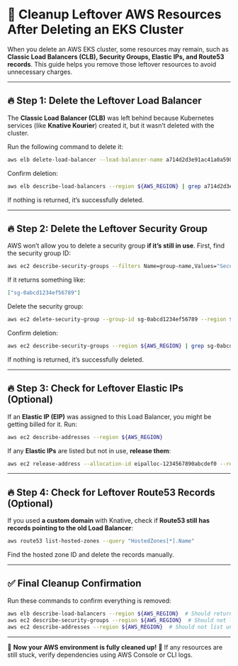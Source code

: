 # 🚀 Cleanup Leftover AWS Resources After Deleting an EKS Cluster

When you delete an AWS EKS cluster, some resources may remain, such as **Classic Load Balancers (CLB), Security Groups, Elastic IPs, and Route53 records**. This guide helps you remove those leftover resources to avoid unnecessary charges.

---

## **🔥 Step 1: Delete the Leftover Load Balancer**
The **Classic Load Balancer (CLB)** was left behind because Kubernetes services (like **Knative Kourier**) created it, but it wasn’t deleted with the cluster.

Run the following command to delete it:
```sh
aws elb delete-load-balancer --load-balancer-name a714d2d3e91ac41a0a598c84fb65e4e9 --region ${AWS_REGION}
```

Confirm deletion:
```sh
aws elb describe-load-balancers --region ${AWS_REGION} | grep a714d2d3e91ac41a0a598c84fb65e4e9
```
If nothing is returned, it’s successfully deleted.

---

## **🔥 Step 2: Delete the Leftover Security Group**
AWS won’t allow you to delete a security group **if it’s still in use**. First, find the security group ID:
```sh
aws ec2 describe-security-groups --filters Name=group-name,Values="Security group for Kubernetes ELB a714d2d3e91ac41a0a598c84fb65e4e9*" --query "SecurityGroups[*].GroupId" --region ${AWS_REGION}
```

If it returns something like:
```json
["sg-0abcd1234ef56789"]
```
Delete the security group:
```sh
aws ec2 delete-security-group --group-id sg-0abcd1234ef56789 --region ${AWS_REGION}
```

Confirm deletion:
```sh
aws ec2 describe-security-groups --region ${AWS_REGION} | grep sg-0abcd1234ef56789
```
If nothing is returned, it’s successfully deleted.

---

## **🔥 Step 3: Check for Leftover Elastic IPs (Optional)**
If an **Elastic IP (EIP)** was assigned to this Load Balancer, you might be getting billed for it. Run:
```sh
aws ec2 describe-addresses --region ${AWS_REGION}
```
If any **Elastic IPs** are listed but not in use, **release them**:
```sh
aws ec2 release-address --allocation-id eipalloc-1234567890abcdef0 --region ${AWS_REGION}
```

---

## **🔥 Step 4: Check for Leftover Route53 Records (Optional)**
If you used **a custom domain** with Knative, check if **Route53 still has records pointing to the old Load Balancer**:
```sh
aws route53 list-hosted-zones --query "HostedZones[*].Name"
```
Find the hosted zone ID and delete the records manually.

---

## **✅ Final Cleanup Confirmation**
Run these commands to confirm everything is removed:
```sh
aws elb describe-load-balancers --region ${AWS_REGION}  # Should return nothing
aws ec2 describe-security-groups --region ${AWS_REGION}  # Should not list the ELB security group
aws ec2 describe-addresses --region ${AWS_REGION}  # Should not list unused Elastic IPs
```

---

🚀 **Now your AWS environment is fully cleaned up!** 🚀 If any resources are still stuck, verify dependencies using AWS Console or CLI logs.


